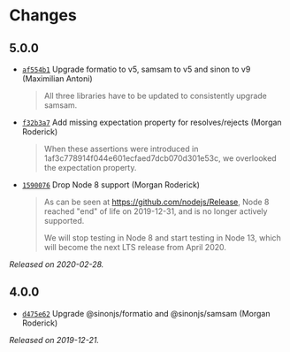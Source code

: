 # Changes

## 5.0.0

- [`af554b1`](https://github.com/sinonjs/referee/commit/af554b176f80be380f983b41024c6d9a0832c0ff)
  Upgrade formatio to v5, samsam to v5 and sinon to v9 (Maximilian Antoni)
    >
    > All three libraries have to be updated to consistently upgrade samsam.
    >
- [`f32b3a7`](https://github.com/sinonjs/referee/commit/f32b3a7c50fb7e5f563827e0d6ae2f9846307590)
  Add missing expectation property for resolves/rejects (Morgan Roderick)
    >
    > When these assertions were introduced in
    > 1af3c778914f044e601ecfaed7dcb070d301e53c, we overlooked the expectation
    > property.
    >
- [`1590076`](https://github.com/sinonjs/referee/commit/15900764e8b22b09610c828251fcded97ad0c4f9)
  Drop Node 8 support (Morgan Roderick)
    >
    > As can be seen at https://github.com/nodejs/Release, Node 8 reached
    > "end" of life on 2019-12-31, and is no longer actively supported.
    >
    > We will stop testing in Node 8 and start testing in Node 13, which will
    > become the next LTS release from April 2020.
    >

_Released on 2020-02-28._

## 4.0.0

- [`d475e62`](https://github.com/sinonjs/referee/commit/d475e624cfac65656c8c5bc4a1ac7ec0294f54a9)
  Upgrade @sinonjs/formatio and @sinonjs/samsam (Morgan Roderick)

_Released on 2019-12-21._
